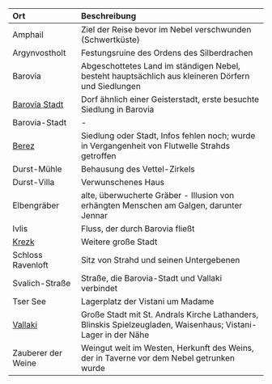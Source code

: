 | Ort | Beschreibung |
|:------------|:----------------|
| Amphail | Ziel der Reise bevor im Nebel verschwunden (Schwertküste) |
| Argynvostholt | Festungsruine des Ordens des Silberdrachen |
| Barovia | Abgeschottetes Land im ständigen Nebel, besteht hauptsächlich aus kleineren Dörfern und Siedlungen |
| [Barovia Stadt](https://lolindhir.github.io/PnP/campaigns/strahd/locations/barovia_stadt) | Dorf ähnlich einer Geisterstadt, erste besuchte Siedlung in Barovia |
| Barovia-Stadt | - |
| [Berez](https://lolindhir.github.io/PnP/campaigns/strahd/locations/berez) | Siedlung oder Stadt, Infos fehlen noch; wurde in Vergangenheit von Flutwelle Strahds getroffen |
| Durst-Mühle | Behausung des Vettel-Zirkels |
| Durst-Villa | Verwunschenes Haus |
| Elbengräber | alte, überwucherte Gräber - Illusion von erhängten Menschen am Galgen, darunter Jennar |
| Ivlis | Fluss, der durch Barovia fließt |
| [Krezk](https://lolindhir.github.io/PnP/campaigns/strahd/locations/krezk) | Weitere große Stadt |
| Schloss Ravenloft | Sitz von Strahd und seinen Untergebenen |
| Svalich-Straße | Straße, die Barovia-Stadt und Vallaki verbindet |
| Tser See | Lagerplatz der Vistani um Madame |
| [Vallaki](https://lolindhir.github.io/PnP/campaigns/strahd/locations/vallaki) | Große Stadt mit St. Andrals Kirche Lathanders, Blinskis Spielzeugladen, Waisenhaus; Vistani-Lager in der Nähe |
| Zauberer der Weine | Weingut weit im Westen, Herkunft des Weins, der in Taverne vor dem Nebel getrunken wurde |
